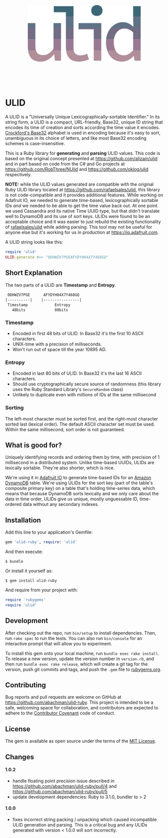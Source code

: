 <h1 align="center">
    <br>
    <br>
    <img width="360" src="logo.png" alt="ulid">
    <br>
    <br>
    <br>
</h1>

# ULID

A ULID is a "Universally Unique Lexicographically-sortable Identifier." In its string form, a ULID is a compact, URL-friendly, Base32, unique ID string that encodes its time of creation and sorts according the time value it encodes. [Crockford's Base32](https://en.wikipedia.org/wiki/Base32#Crockford.27s_Base32) alphabet is used in encoding because it's easy to sort, unambiguous in its choice of letters, and like most Base32 encoding schemes is case-insensitive.

This is a Ruby library for **generating** and **parsing** ULID values. This code is based on the original concept presented at https://github.com/alizain/ulid and in part based on code from the C# and Go projects at https://github.com/RobThree/NUlid and https://github.com/oklog/ulid respectively.

**NOTE:** while the ULID values generated are compatible with the original Ruby ULID library located at https://github.com/rafaelsales/ulid, this library is not code-compatible and it provides additional features. While working on Adafruit IO, we needed to generate time-based, lexicographically sortable IDs _and_ we needed to be able to get the time value back out. At one point we used Cassandra and its native Time UUID type, but that didn't translate well to DynamoDB and its use of sort keys. ULIDs were found to be an acceptable choice and it was easier to just rebuild the existing functionality of [rafaelsales/ulid](https://github.com/rafaelsales/ulid) while adding parsing. This tool may not be useful for anyone else but it's working for us in production at https://io.adafruit.com.


A ULID string looks like this:

```ruby
require 'ulid'
ULID.generate #=> "0DHWZV7PGEAFYDYH04X7Y468GQ"
```

## Short Explanation

The two parts of a ULID are **Timestamp** and **Entropy**.

     0DHWZV7PGE      AFYDYH04X7Y468GQ
    |----------|    |----------------|
     Timestamp            Entropy
       48bits             80bits


### Timestamp

- Encoded in first 48 bits of ULID. In Base32 it's the first 10 ASCII characters.
- UNIX-time with a precision of milliseconds.
- Won't run out of space till the year 10895 AD.

### Entropy

- Encoded in last 80 bits of ULID. In Base32 it's the last 16 ASCII characters.
- Should use cryptographically secure source of randomness (this library uses the Ruby Standard Library's `SecureRandom` class)
- Unlikely to duplicate even with millions of IDs at the same millisecond

### Sorting

The left-most character must be sorted first, and the right-most character sorted last (lexical order). The default ASCII character set must be used. Within the same millisecond, sort order is not guaranteed.

## What is good for?

Uniquely identifying records and ordering them by time, with precision of 1 millisecond in a distributed system. Unlike time-based UUIDs, ULIDs are lexically sortable. They're also shorter, which is nice.

We're using it in [Adafruit IO](https://io.adafruit.com) to generate time-based IDs for an [Amazon DynamoDB](https://aws.amazon.com/dynamodb/) table. We're using ULIDs for the sort key (part of the table's composite primary key) on a table that's holding time-series data, which means that because DynamoDB sorts lexically and we only care about the data in time order, ULIDs give us unique, mostly unguessable ID, time-ordered data without any secondary indexes.

## Installation

Add this line to your application's Gemfile:

```ruby
gem 'ulid-ruby', require: 'ulid'
```

And then execute:

    $ bundle

Or install it yourself as:

    $ gem install ulid-ruby

And require from your project with:

```ruby
require 'rubygems'
require 'ulid'
```

## Development

After checking out the repo, run `bin/setup` to install dependencies. Then, run `rake spec` to run the tests. You can also run `bin/console` for an interactive prompt that will allow you to experiment.

To install this gem onto your local machine, run `bundle exec rake install`. To release a new version, update the version number in `version.rb`, and then run `bundle exec rake release`, which will create a git tag for the version, push git commits and tags, and push the `.gem` file to [rubygems.org](https://rubygems.org).

## Contributing

Bug reports and pull requests are welcome on GitHub at https://github.com/abachman/ulid-ruby. This project is intended to be a safe, welcoming space for collaboration, and contributors are expected to adhere to the [Contributor Covenant](http://contributor-covenant.org) code of conduct.

## License

The gem is available as open source under the terms of the [MIT License](http://opensource.org/licenses/MIT).

## Changes

#### 1.0.2

- handle floating point precision issue described in https://github.com/abachman/ulid-ruby/pull/4 and https://github.com/abachman/ulid-ruby/pull/5
- update development dependencies: Ruby to 3.1.0, bundler to > 2

#### 1.0.0

- fixes incorrect string packing / unpacking which caused incompatible ULID generation and parsing. This is a critical bug and any ULIDs generated with version < 1.0.0 will sort incorrectly.
